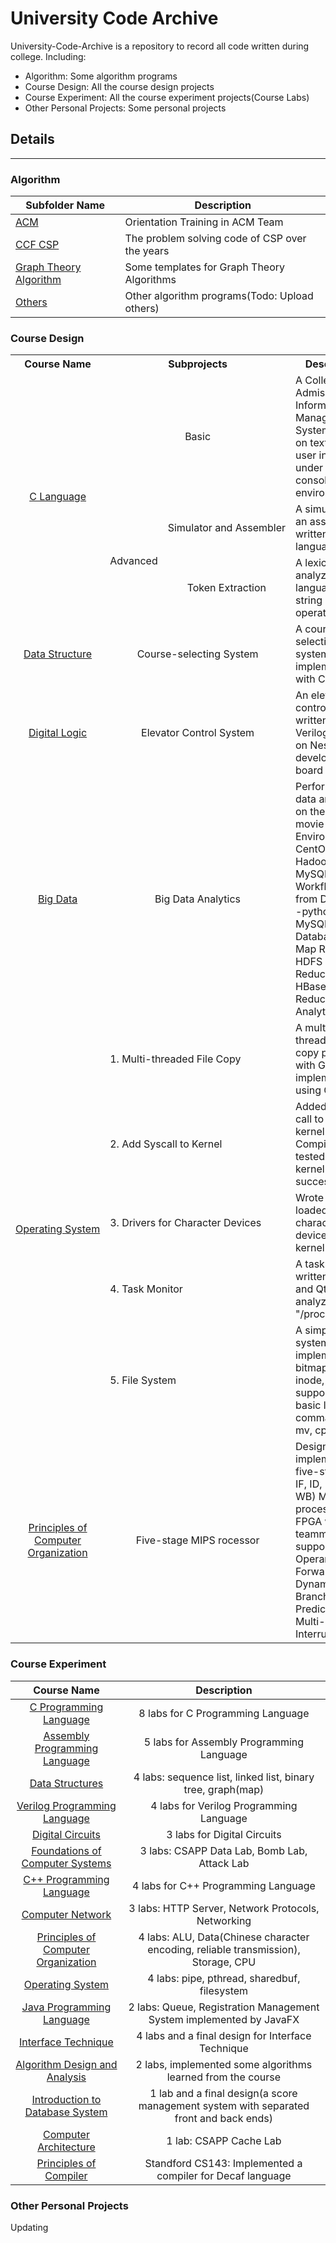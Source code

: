 # University Code Archive

University-Code-Archive is a repository to record all code written during college. Including:

* Algorithm: Some algorithm programs
* Course Design: All the course design projects
* Course Experiment: All the course experiment projects(Course Labs)
* Other Personal Projects: Some personal projects

## Details

---

### Algorithm

| Subfolder Name              | Description                                    |
| --------------------------- | ---------------------------------------------- |
| [ACM][1]                    | Orientation Training in ACM Team               |
| [CCF CSP][2]                | The problem solving code of CSP over the years |
| [Graph Theory Algorithm][3] | Some templates for Graph Theory Algorithms     |
| [Others][4]                 | Other algorithm programs(Todo: Upload others)  |

### Course Design

<table>
    <tr>
        <th style="text-align: center" nowrap="nowrap">Course Name</th>
        <th colspan="2" style="text-align: center">Subprojects</th>
        <th colspan="2" style="text-align: center">Description</th>
    </tr>
    <tr>
        <td rowspan="3" nowrap="nowrap" align="center">
            <a href="https://github.com/XJDKC/University-Code-Archive/tree/master/Course%20Design/C%20Language%20Course%20Design">
                C Language
            </a>
        </td>
        <td colspan="2" nowrap="nowrap" align="center">Basic</td>
        <td>A College Admissions Information Management System based on text-based user interfaces under Win32 console environment</td>
    </tr>
    <tr>
        <td rowspan="2">Advanced</td>
        <td nowrap="nowrap" align="center">Simulator and Assembler</td>
        <td>A simulator and an assembler written in C language</td>
    </tr>
    <tr>
        <td align="center">Token Extraction</td>
        <td>A lexical analyzer for C language(Using string operations)</td>
    </tr>
    <tr>
        <td nowrap="nowrap" align="center">
            <a href="https://github.com/XJDKC/University-Code-Archive/tree/master/Course%20Design/Data%20Structure%20Course%20Design">
                Data Structure
            </a>
        </td>
        <td colspan="2"  align="center">Course-selecting System</td>
        <td>A course-selecting system implemented with C++ STL</td>
    </tr>
    <tr>
        <td nowrap="nowrap" align="center">
            <a href="https://github.com/XJDKC/University-Code-Archive/tree/master/Course%20Design/Digital%20Logic%20Course%20Design">
                Digital Logic
            </a>
        </td>
        <td colspan="2"  align="center">Elevator Control System</td>
        <td>An elevator control system written in Verilog, running on Nesys DDR4 development board</td>
    </tr>
    <tr>
        <td nowrap="nowrap" align="center">
            <a href="https://github.com/XJDKC/University-Code-Archive/tree/master/Course%20Design/Data%20Analysis%20Based%20on%20Big%20Data%20Platform">
                Big Data
            </a>
        </td>
        <td colspan="2" nowrap="nowrap" align="center">Big Data Analytics</td>
        <td>Performed big data analytics on the Douban movie review.  <br> Environment: CentOS, Hadoop, HBase, MySQL, Scrapy.  <br> Workflow: Data from Douban --python--> MySQL Database --Map Reduce--> HDFS --Map Reduce--> HBase --Map Reduce--> Analytics</td>
    </tr>
    <tr>
        <td rowspan="5" nowrap="nowrap" align="center">
            <a href="https://github.com/XJDKC/University-Code-Archive/tree/master/Course%20Design/Operating%20System%20Course%20Design">
                Operating System
            </a>
        </td>
        <td colspan="2">1. Multi-threaded File Copy</td>
        <td>A multi-threaded file copy program with GUI implemented using Qt</td>
    </tr>
    <tr>
        <td colspan="2">2. Add Syscall to Kernel</td>
        <td>Added a system call to Linux kernel. Compiled and tested the kernel successfully</td>
    </tr>
    <tr>
        <td colspan="2">3. Drivers for Character Devices</td>
        <td>Wrote and loaded a Linux character device to the kernel</td>
    </tr>
    <tr>
        <td colspan="2">4. Task Monitor</td>
        <td>A task monitor written in C++ and Qt by analyzing "/proc"</td>
    </tr>
    <tr>
        <td colspan="2">5. File System</td>
        <td>A simple file system implemented by bitmap and inode, supporting basic linux commands(e.g., mv, cp)</td>
    </tr>
    <tr>
        <td align="center">
            <a href="https://github.com/XJDKC/University-Code-Archive/tree/master/Course%20Design/Composition%20Principle%20Course%20Design">
                Principles of Computer Organization
            </a>
        </td>
        <td colspan="2" align="center">Five-stage MIPS rocessor</td>
        <td>Designed and implemented a five-stage(i.e. IF, ID, EX, MEM, WB) MIPS processor with FPGA with three teammates, supporting Operand Forwarding, Dynamic Branch Prediction and Multi-level Interruption. </td>
    </tr>
</table>

### Course Experiment

|             Course Name                   |                         Description                          |
| :---------------------------------------: | :----------------------------------------------------------: |
|       [C Programming Language][5]         |              8 labs for  C Programming Language              |
|    [Assembly Programming Language][6]     |           5 labs for Assembly Programming Language           |
|           [Data Structures][7]            | 4 labs: sequence list, linked list, binary tree, graph(map)  |
|    [Verilog Programming Language][8]      |           4 labs for Verilog Programming Language            |
|          [Digital Circuits][9]            |                 3 labs for Digital Circuits                  |
|   [Foundations of Computer Systems][10]   |         3 labs: CSAPP Data Lab, Bomb Lab, Attack Lab         |
|      [C++ Programming Language][11]       |             4 labs for C++ Programming Language              |
|          [Computer Network][12]           |      3 labs: HTTP Server, Network Protocols, Networking      |
| [Principles of Computer Organization][13] | 4 labs: ALU, Data(Chinese character encoding, reliable transmission), Storage, CPU |
|          [Operating System][14]           |         4 labs: pipe, pthread, sharedbuf, filesystem         |
|      [Java Programming Language][15]      | 2 labs: Queue, Registration Management System implemented by JavaFX |
|         [Interface Technique][16]         |      4 labs and a final design for Interface Technique       |
|    [Algorithm Design and Analysis][17]    | 2 labs, implemented some algorithms learned from the course  |
|   [Introduction to Database System][18]   | 1 lab and a final design(a score management system with separated front and back ends) |
|        [Computer Architecture][19]        |                      1 lab: CSAPP Cache Lab                  |
|       [Principles of Compiler][20]        |  Standford CS143: Implemented a compiler for Decaf language  |



### Other Personal Projects

Updating

<!--- Reference links for Algorithm -->
[1]: https://github.com/XJDKC/University-Code-Archive/tree/master/Algorithm/ACM
[2]: https://github.com/XJDKC/University-Code-Archive/tree/master/Algorithm/CCF%20CSP
[3]: https://github.com/XJDKC/University-Code-Archive/tree/master/Algorithm/Graph%20Theory%20Algorithm
[4]: https://github.com/XJDKC/University-Code-Archive/tree/master/Algorithm/Others/ZY%20QM

<!--- Reference links for Course Experiment -->
[5]: https://github.com/XJDKC/University-Code-Archive/tree/master/Course%20Experiment/C%20Language%20Course%20Course%20Exp
[6]: https://github.com/XJDKC/University-Code-Archive/tree/master/Course%20Experiment/Assembly%20Language%20Course%20Exp
[7]: https://github.com/XJDKC/University-Code-Archive/tree/master/Course%20Experiment/Data%20Structure%20Course%20Exp
[8]: https://github.com/XJDKC/University-Code-Archive/tree/master/Course%20Experiment/Verilog%20Course%20Exp
[9]: https://github.com/XJDKC/University-Code-Archive/tree/master/Course%20Experiment/Digital%20Logic%20Course%20Exp
[10]: https://github.com/XJDKC/University-Code-Archive/tree/master/Course%20Experiment/Foundations%20of%20Computer%20Systems%20Course%20Exp
[11]: https://github.com/XJDKC/University-Code-Archive/tree/master/Course%20Experiment/C%2B%2B%20Language%20Course%20%20Exp
[12]: https://github.com/XJDKC/University-Code-Archive/tree/master/Course%20Experiment/Computer%20Network%20Course%20Exp
[13]: https://github.com/XJDKC/University-Code-Archive/tree/master/Course%20Experiment/Composition%20Principle%20Course%20Exp
[14]: https://github.com/XJDKC/University-Code-Archive/tree/master/Course%20Experiment/Operating%20System%20Course%20Exp
[15]: https://github.com/XJDKC/University-Code-Archive/tree/master/Course%20Experiment/Java%20Language%20Course%20Exp
[16]: https://github.com/XJDKC/University-Code-Archive/tree/master/Course%20Experiment/Interface%20Technology%20Course%20Exp
[17]: https://github.com/XJDKC/University-Code-Archive/tree/master/Course%20Experiment/Algorithm%20Design%20and%20Analysis%20Course%20Exp
[18]: https://github.com/XJDKC/University-Code-Archive/tree/master/Course%20Experiment/Introduction%20to%20Database%20System%20Course%20Exp
[19]: https://github.com/XJDKC/University-Code-Archive/tree/master/Course%20Experiment/Computer%20Architecture%20Course%20Exp
[20]: https://github.com/XJDKC/University-Code-Archive/tree/master/Course%20Experiment/Principle%20of%20Compiler
